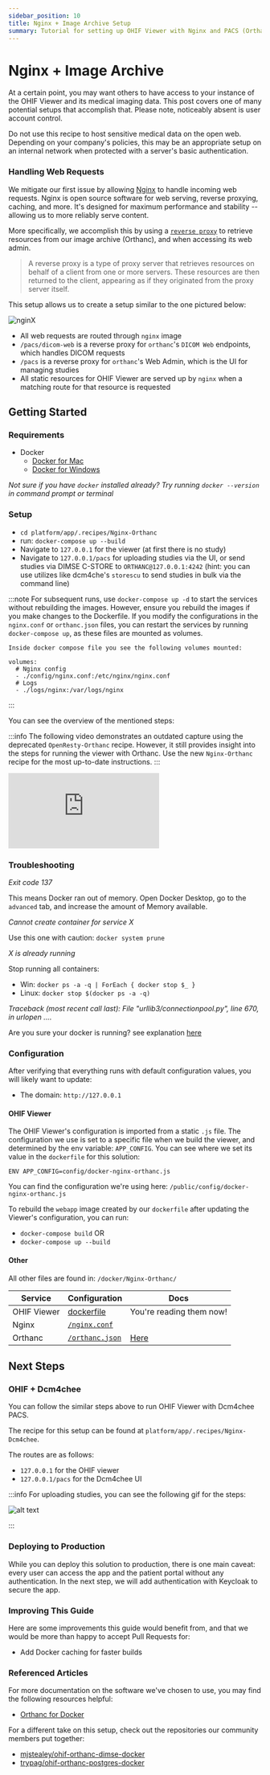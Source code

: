 ```yaml
---
sidebar_position: 10
title: Nginx + Image Archive Setup
summary: Tutorial for setting up OHIF Viewer with Nginx and PACS (Orthanc or DCM4CHEE), using Docker for a production-ready system with reverse proxy configuration to securely handle medical imaging data, including installation steps and troubleshooting tips.
---
```


# Nginx + Image Archive


At a certain point, you may want others to have access to your instance of the
OHIF Viewer and its medical imaging data. This post covers one of many potential
setups that accomplish that. Please note, noticeably absent is user account
control.

Do not use this recipe to host sensitive medical data on the open web. Depending
on your company's policies, this may be an appropriate setup on an internal
network when protected with a server's basic authentication.



### Handling Web Requests

We mitigate our first issue by allowing [Nginx][nginx] to handle incoming web
requests. Nginx is open source software for web serving, reverse proxying,
caching, and more. It's designed for maximum performance and stability --
allowing us to more reliably serve content.

More specifically, we accomplish this by using a
[`reverse proxy`](https://en.wikipedia.org/wiki/Reverse_proxy) to retrieve
resources from our image archive (Orthanc), and when accessing its web admin.

> A reverse proxy is a type of proxy server that retrieves resources on behalf
> of a client from one or more servers. These resources are then returned to the
> client, appearing as if they originated from the proxy server itself.



This setup allows us to create a setup similar to the one pictured below:


![nginX](../assets/img/nginx-image-archive.png)

- All web requests are routed through `nginx` image
- `/pacs/dicom-web` is a reverse proxy for `orthanc`'s `DICOM Web` endpoints, which handles DICOM requests
- `/pacs` is a reverse proxy for `orthanc`'s Web Admin, which is the UI for managing studies
- All static resources for OHIF Viewer are served up by `nginx` when a matching
  route for that resource is requested

## Getting Started

### Requirements

- Docker
  - [Docker for Mac](https://docs.docker.com/docker-for-mac/)
  - [Docker for Windows](https://docs.docker.com/docker-for-windows/)

_Not sure if you have `docker` installed already? Try running `docker --version`
in command prompt or terminal_

### Setup

- `cd platform/app/.recipes/Nginx-Orthanc`
- run: `docker-compose up --build`
- Navigate to `127.0.0.1` for the viewer (at first there is no study)
- Navigate to `127.0.0.1/pacs` for uploading studies via the UI, or send studies via DIMSE C-STORE to `ORTHANC@127.0.0.1:4242` (hint: you can use utilizes like dcm4che's `storescu` to send studies in bulk via the command line)

:::note
For subsequent runs, use `docker-compose up -d` to start the services without rebuilding the images. However, ensure you rebuild the images if you make changes to the Dockerfile. If you modify the configurations in the `nginx.conf` or `orthanc.json` files, you can restart the services by running `docker-compose up`, as these files are mounted as volumes.

```
Inside docker compose file you see the following volumes mounted:

volumes:
  # Nginx config
  - ./config/nginx.conf:/etc/nginx/nginx.conf
  # Logs
  - ./logs/nginx:/var/logs/nginx
```
:::


You can see the overview of the mentioned steps:


:::info
The following video demonstrates an outdated capture using the deprecated `OpenResty-Orthanc` recipe. However, it still provides insight into the steps for running the viewer with Orthanc. Use the new `Nginx-Orthanc` recipe for the most up-to-date instructions.
:::




<div style={{padding:"56.25% 0 0 0", position:"relative"}}>
    <iframe src="https://player.vimeo.com/video/843233827?badge=0&amp;autopause=0&amp;player_id=0&amp;app_id=58479"  frameBorder="0" allow="autoplay; fullscreen; picture-in-picture" allowFullScreen style= {{ position:"absolute",top:0,left:0,width:"100%",height:"100%"}} title="measurement-report"></iframe>
</div>


### Troubleshooting

_Exit code 137_

This means Docker ran out of memory. Open Docker Desktop, go to the `advanced`
tab, and increase the amount of Memory available.

_Cannot create container for service X_

Use this one with caution: `docker system prune`

_X is already running_

Stop running all containers:

- Win: `docker ps -a -q | ForEach { docker stop $_ }`
- Linux: `docker stop $(docker ps -a -q)`


_Traceback (most recent call last):_
  _File "urllib3/connectionpool.py", line 670, in urlopen_
  _...._

Are you sure your docker is running? see explanation [here](https://github.com/docker/compose/issues/7896)


### Configuration

After verifying that everything runs with default configuration values, you will
likely want to update:

- The domain: `http://127.0.0.1`

#### OHIF Viewer

The OHIF Viewer's configuration is imported from a static `.js` file. The
configuration we use is set to a specific file when we build the viewer, and
determined by the env variable: `APP_CONFIG`. You can see where we set its value
in the `dockerfile` for this solution:

`ENV APP_CONFIG=config/docker-nginx-orthanc.js`

You can find the configuration we're using here:
`/public/config/docker-nginx-orthanc.js`

To rebuild the `webapp` image created by our `dockerfile` after updating the
Viewer's configuration, you can run:

- `docker-compose build` OR
- `docker-compose up --build`

#### Other

All other files are found in: `/docker/Nginx-Orthanc/`

| Service           | Configuration                     | Docs                                        |
| ----------------- | --------------------------------- | ------------------------------------------- |
| OHIF Viewer       | [dockerfile][dockerfile]          | You're reading them now!                    |
| Nginx | [`/nginx.conf`][config-nginx]     |  |
| Orthanc           | [`/orthanc.json`][config-orthanc] | [Here][orthanc-docs]                        |

## Next Steps

### OHIF + Dcm4chee

You can follow the similar steps above to run OHIF Viewer with Dcm4chee PACS.

The recipe for this setup can be found at `platform/app/.recipes/Nginx-Dcm4chee`.


The routes are as follows:
- `127.0.0.1` for the OHIF viewer
- `127.0.0.1/pacs` for the Dcm4chee UI

:::info
For uploading studies, you can see the following gif for the steps:

![alt text](../assets/img/dcm4chee-upload.gif)

:::

### Deploying to Production

While you can deploy this solution to production, there is one main caveat: every user can access the app and the patient portal without any authentication. In the next step, we will add authentication with Keycloak to secure the app.




### Improving This Guide

Here are some improvements this guide would benefit from, and that we would be
more than happy to accept Pull Requests for:

- Add Docker caching for faster builds



### Referenced Articles

For more documentation on the software we've chosen to use, you may find the
following resources helpful:

- [Orthanc for Docker](http://book.orthanc-server.com/users/docker.html)

For a different take on this setup, check out the repositories our community
members put together:

- [mjstealey/ohif-orthanc-dimse-docker](https://github.com/mjstealey/ohif-orthanc-dimse-docker)
- [trypag/ohif-orthanc-postgres-docker](https://github.com/trypag/ohif-orthanc-postgres-docker)

<!--
  Links
  -->

<!-- prettier-ignore-start -->
<!-- DOCS -->
[nginx]: https://www.nginx.com/resources/glossary/nginx/
[understanding-cors]: https://medium.com/@baphemot/understanding-cors-18ad6b478e2b
[orthanc-docs]: http://book.orthanc-server.com/users/configuration.html#configuration
[lua-resty-openidc-docs]: https://github.com/zmartzone/lua-resty-openidc
<!-- SRC -->
[dockerfile]: https://github.com/OHIF/Viewers/blob/master/platform/app/.recipes/OpenResty-Orthanc/dockerfile
[config-nginx]: https://github.com/OHIF/Viewers/blob/master/platform/app/.recipes/OpenResty-Orthanc/config/nginx.conf
[config-orthanc]: https://github.com/OHIF/Viewers/blob/master/platform/app/.recipes/OpenResty-Orthanc/config/orthanc.json
<!-- prettier-ignore-end -->
